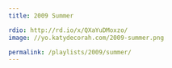 ```yaml
---
title: 2009 Summer

rdio: http://rd.io/x/QXaYuDMoxzo/
image: //yo.katydecorah.com/2009-summer.png

permalink: /playlists/2009/summer/
---
```

